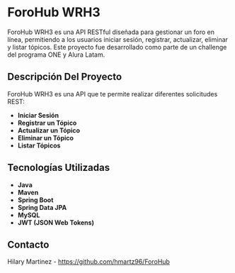 # ForoHub WRH3

ForoHub WRH3 es una API RESTful diseñada para gestionar un foro en línea, permitiendo a los usuarios iniciar sesión, registrar, actualizar, eliminar y listar tópicos. Este proyecto fue desarrollado como parte de un challenge del programa ONE y Alura Latam.

## Descripción Del Proyecto

ForoHub WRH3 es una API que te permite realizar diferentes solicitudes REST:

- **Iniciar Sesión**
- **Registrar un Tópico**
- **Actualizar un Tópico**
- **Eliminar un Tópico**
- **Listar Tópicos**

## Tecnologías Utilizadas

- **Java** 
- **Maven** 
- **Spring Boot** 
- **Spring Data JPA** 
- **MySQL** 
- **JWT (JSON Web Tokens)** 


## Contacto

Hilary Martinez - https://github.com/hmartz96/ForoHub

